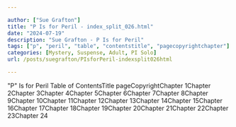```yaml
---

author: ["Sue Grafton"]
title: "P Is for Peril - index_split_026.html"
date: "2024-07-19"
description: "Sue Grafton - P Is for Peril"
tags: ["p", "peril", "table", "contentstitle", "pagecopyrightchapter"]
categories: [Mystery, Suspense, Adult, PI Solo]
url: /posts/suegrafton/PIsforPeril-indexsplit026html

---
```



"P" Is for Peril
Table of ContentsTitle pageCopyrightChapter 1Chapter 2Chapter 3Chapter 4Chapter 5Chapter 6Chapter 7Chapter 8Chapter 9Chapter 10Chapter 11Chapter 12Chapter 13Chapter 14Chapter 15Chapter 16Chapter 17Chapter 18Chapter 19Chapter 20Chapter 21Chapter 22Chapter 23Chapter 24
